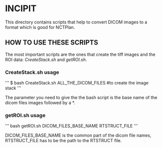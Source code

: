 # INCIPIT
This directory contains scripts that help to convert DICOM images to a format which is good for NCTPlan.

## HOW TO USE THESE SCRIPTS
The most important scripts are the ones that create the tiff images and the ROI data: *CreateStack.sh* and *getROI.sh*.

### CreateStack.sh usage

'''
$ bash CreateStack.sh ALL_THE_DICOM_FILES #to create the image stack
'''

The parameter you need to give the the bash script is the base name of the dicom files images followed by a \*.

### getROI.sh usage

'''
bash getROI.sh DICOM_FILES_BASE_NAME RTSTRUCT_FILE
'''

DICOM\_FILES\_BASE\_NAME is the common part of the dicom file names, RTSTRUCT\_FILE has to be the path to the RTSTRUCT file.
